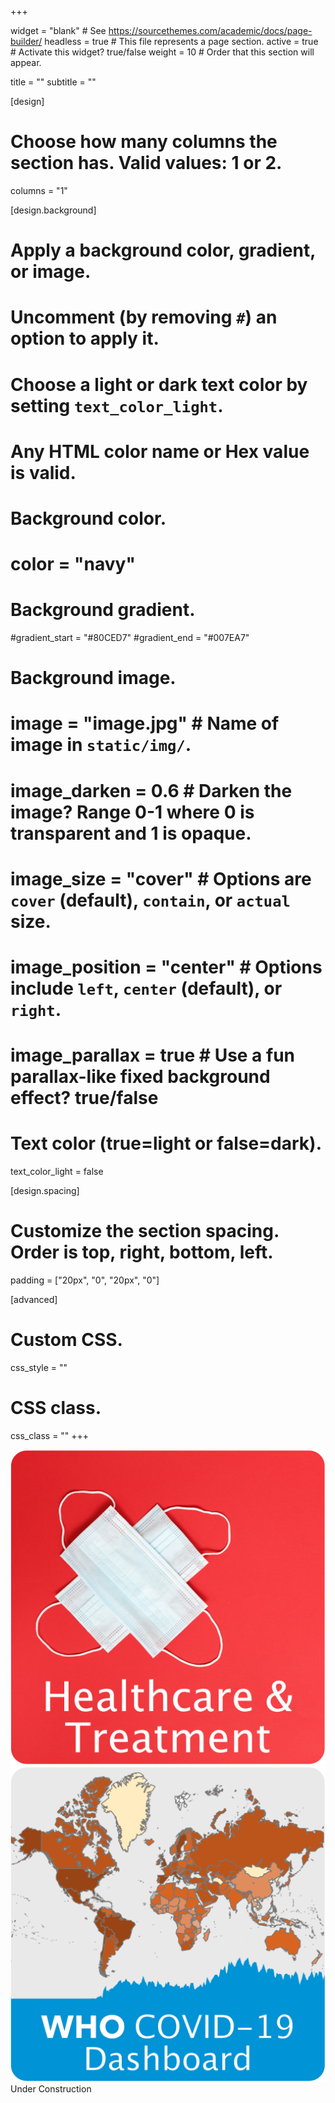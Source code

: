 +++

widget = "blank"  # See https://sourcethemes.com/academic/docs/page-builder/
headless = true  # This file represents a page section.
active = true  # Activate this widget? true/false
weight = 10  # Order that this section will appear.

title = ""
subtitle = ""

[design]
  # Choose how many columns the section has. Valid values: 1 or 2.
  columns = "1"

[design.background]
  # Apply a background color, gradient, or image.
  #   Uncomment (by removing `#`) an option to apply it.
  #   Choose a light or dark text color by setting `text_color_light`.
  #   Any HTML color name or Hex value is valid.

  # Background color.
  # color = "navy"
  
  # Background gradient.
  #gradient_start = "#80CED7"
  #gradient_end = "#007EA7"
  
  # Background image.
  # image = "image.jpg"  # Name of image in `static/img/`.
  # image_darken = 0.6  # Darken the image? Range 0-1 where 0 is transparent and 1 is opaque.
  # image_size = "cover"  #  Options are `cover` (default), `contain`, or `actual` size.
  # image_position = "center"  # Options include `left`, `center` (default), or `right`.
  # image_parallax = true  # Use a fun parallax-like fixed background effect? true/false
  
  # Text color (true=light or false=dark).
  text_color_light = false

[design.spacing]
  # Customize the section spacing. Order is top, right, bottom, left.
  padding = ["20px", "0", "20px", "0"]

[advanced]
 # Custom CSS. 
 css_style = ""
 
 # CSS class.
 css_class = ""
+++

<div class="container-fluid">

  <div class="row align-items-center justify-content-around">
    <div class="col-xs-12 col-sm-12 col-md-3 col-lg-3 col-xl-3 mb-4">
      <a data-toggle="collapse" href="#science" role="button" aria-expanded="false" aria-controls="science"
        <img class="img-fluid" src="https://github.com/dickansj/MasterYourPPE/blob/master/assets/images/news/covid-science.png?raw=true" alt="Coronavirus Science">
      </a>
    </div>
    <div class="col-xs-12 col-sm-12 col-md-3 col-lg-3 col-xl-3 mb-4">
      <img class="img-fluid" src="https://github.com/dickansj/MasterYourPPE/blob/master/assets/images/news/covid-healthcare.png?raw=true" alt="Healthcare and Treatment">
    </div>
    <div class="col-xs-12 col-sm-12 col-md-3 col-lg-3 col-xl-3 mb-4">
      <a href="https://covid19.who.int/" target="_blank" alt="WHO Coronavirus Dashboard"><img class="img-fluid" src="https://github.com/dickansj/MasterYourPPE/blob/master/assets/images/news/who-dashboard.png?raw=true"></a>
    </div>
  </div>

  <div class="collapse" id="science">
    <div class="row align-items-center justify-content-around">
      <div class="card card-body">
        Under Construction
      </div>
    </div>
  </div>
  
</div>
